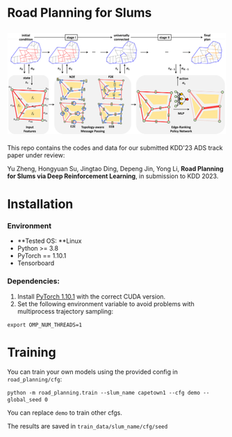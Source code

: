 # Road Planning for Slums
![Loading Model Overview](assets/overview.png "Model Overview")
---

This repo contains the codes and data for our submitted KDD'23 ADS track paper under review:

Yu Zheng, Hongyuan Su, Jingtao Ding, Depeng Jin, Yong Li, **Road Planning for Slums via Deep Reinforcement Learning**, in submission to KDD 2023.



# Installation 

### Environment
* **Tested OS: **Linux
* Python >= 3.8
* PyTorch == 1.10.1
* Tensorboard
### Dependencies:
1. Install [PyTorch 1.10.1](https://pytorch.org/get-started/previous-versions/) with the correct CUDA version.
2. Set the following environment variable to avoid problems with multiprocess trajectory sampling:
```
export OMP_NUM_THREADS=1
```




# Training

You can train your own models using the provided config in `road_planning/cfg`:

```
python -m road_planning.train --slum_name capetown1 --cfg demo --global_seed 0
```
You can replace `demo` to train other cfgs.

The results are saved in `train_data/slum_name/cfg/seed`


